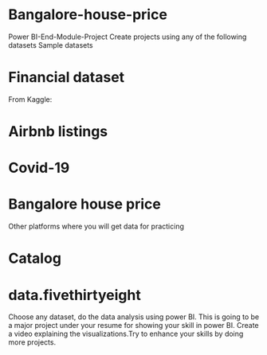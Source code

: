 # Bangalore-house-price
Power BI-End-Module-Project
Create projects using any of the following datasets
Sample datasets
# Financial dataset

From Kaggle:
# Airbnb listings
# Covid-19
# Bangalore house price

Other platforms where you will get data for practicing
# Catalog
# data.fivethirtyeight

Choose any dataset, do the data analysis using power BI. This is going to be a major project under your resume for showing your skill in power BI. Create a video explaining the visualizations.Try to enhance your skills by doing more projects.
